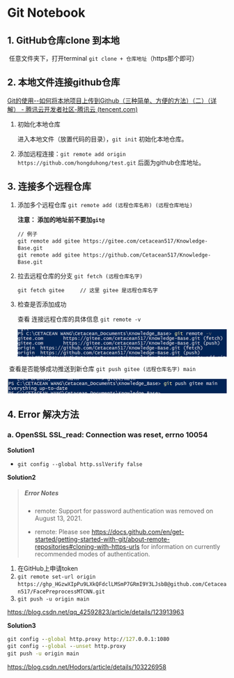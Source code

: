 # Git Notebook

## 1. GitHub仓库clone 到本地

​		任意文件夹下，打开terminal `git clone + 仓库地址`（https那个即可）

## 2. 本地文件连接github仓库

[Git的使用--如何将本地项目上传到Github（三种简单、方便的方法）（二）（详解） - 腾讯云开发者社区-腾讯云 (tencent.com)](https://cloud.tencent.com/developer/article/1504684)

1. 初始化本地仓库

   进入本地文件（放置代码的目录），`git init` 初始化本地仓库。

2. 添加远程连接：`git remote add origin https://github.com/hongduhong/test.git` 后面为github仓库地址。

## 3. 连接多个远程仓库

1. 添加多个远程仓库        `git remote add (远程仓库名称) (远程仓库地址)`

   **注意： 添加的地址前不要加`git@`** 

   ```git
   // 例子
   git remote add gitee https://gitee.com/cetacean517/Knowledge-Base.git
   git remote add gitee https://github.com/Cetacean517/Knowledge-Base.git
   ```

2. 拉去远程仓库的分支      `git fetch (远程仓库名字)` 

   ```git
   git fetch gitee     // 这里 gitee 是远程仓库名字
   ```

3. 检查是否添加成功

   查看 连接远程仓库的具体信息    `git remote -v`

   ![image-20220827162108607](Notepic/image-20220827162108607.png)

​		查看是否能够成功推送到新仓库     `git push gitee (远程仓库名字) main`

​      <img src="Notepic/image-20220827162209566.png" alt="image-20220827162209566" style="zoom:70%;" /> 



## 4. Error 解决方法

### a. OpenSSL SSL_read: Connection was reset, errno 10054

**Solution1**

- `git config --global http.sslVerify false`

**Solution2**

> ##### Error Notes
>
> - remote: Support for password authentication was removed on August 13, 2021.
>
> - remote: Please see https://docs.github.com/en/get-started/getting-started-with-git/about-remote-repositories#cloning-with-https-urls for information on currently recommended modes of authentication.

1. 在GitHub上申请token
2. `git remote set-url origin https://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@github.com/Cetacean517/FacePreprocessMTCNN.git`
3. `git push -u origin main`

https://blog.csdn.net/qq_42592823/article/details/123913963

**Solution3**

```cmd
git config --global http.proxy http://127.0.0.1:1080
git config --global --unset http.proxy
git push -u origin main
```

https://blog.csdn.net/Hodors/article/details/103226958
